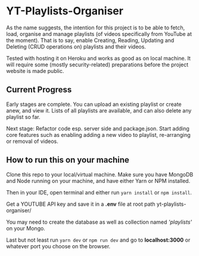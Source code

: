# YT-Playlists-Organiser

As the name suggests, the intention for this project is to be able to fetch, load, organise and manage playlists (of videos specifically from YouTube at the moment). That is to say, enable Creating, Reading, Updating and Deleting (CRUD operations on) playlists and their videos.

Tested with hosting it on Heroku and works as good as on local machine. It will require some (mostly security-related) preparations before the project website is made public. 

## Current Progress
Early stages are complete. You can upload an existing playlist or create anew, and view it. Lists of all playlists are available, and can also delete any playlist so far.

Next stage: Refactor code esp. server side and package.json. Start adding core features such as enabling adding a new video to playlist, re-arranging or removal of videos.

## How to run this on your machine
Clone this repo to your local/virtual machine. Make sure you have MongoDB and Node running on your machine, and have either Yarn or NPM installed.

Then in your IDE, open terminal and either run `yarn install` or `npm install`. 

Get a YOUTUBE API key and save it in a **.env** file at root path yt-playlists-organiser/

You may need to create the database as well as collection named _'playlists'_ on your Mongo. 

Last but not least run `yarn dev` or `npm run dev` and go to **localhost:3000** or whatever port you choose on the browser.
